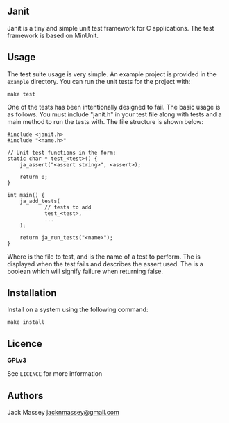 ## Janit

Janit is a tiny and simple unit test framework for C applications.
The test framework is based on MinUnit.

## Usage
The test suite usage is very simple. An example project is provided in the
`example` directory. You can run the unit tests for the project with:

    make test

One of the tests has been intentionally designed to fail. The basic usage is as
follows. You must include "janit.h" in your test file along with tests and a
main method to run the tests with. The file structure is shown below:

    #include <janit.h>
    #include "<name.h>"

    // Unit test functions in the form:
    static char * test_<test>() {
        ja_assert("<assert string>", <assert>);

        return 0;
    }

    int main() {
        ja_add_tests(
                // tests to add
                test_<test>,
                ...
        );

        return ja_run_tests("<name>");
    }

Where <name> is the file to test, and <test> is the name of a test to perform.
The <assert string> is displayed when the test fails and describes the assert
used. The <assert> is a boolean which will signify failure when returning
false.

## Installation
Install on a system using the following command:

    make install

## Licence
**GPLv3**

See `LICENCE` for more information


## Authors

Jack Massey <jacknmassey@gmail.com>

